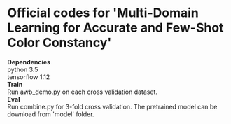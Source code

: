 # Official codes for 'Multi-Domain Learning for Accurate and Few-Shot Color Constancy'

**Dependencies**  
  python 3.5  
  tensorflow 1.12  
**Train**  
  Run awb_demo.py on each cross validation dataset.  
**Eval**    
  Run combine.py for 3-fold cross validation. The pretrained model can be download from 'model' folder.   

